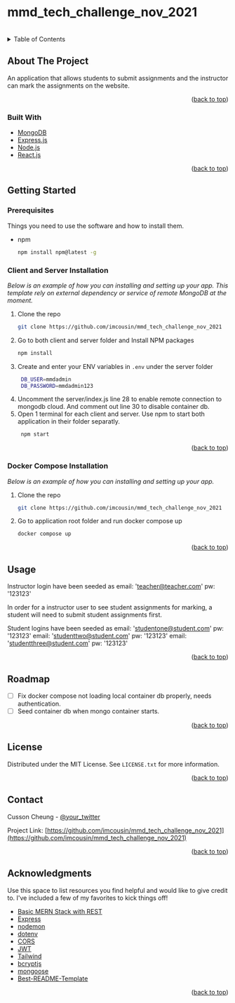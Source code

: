 # mmd_tech_challenge_nov_2021


<div id="top"></div>
<!--
*** Thanks for checking out the Best-README-Template. If you have a suggestion
*** that would make this better, please fork the repo and create a pull request
*** or simply open an issue with the tag "enhancement".
*** Don't forget to give the project a star!
*** Thanks again! Now go create something AMAZING! :D
-->

<br />

<!-- TABLE OF CONTENTS -->
<details>
  <summary>Table of Contents</summary>
  <ol>
    <li>
      <a href="#about-the-project">About The Project</a>
      <ul>
        <li><a href="#built-with">Built With</a></li>
      </ul>
    </li>
    <li>
      <a href="#getting-started">Getting Started</a>
      <ul>
        <li><a href="#prerequisites">Prerequisites</a></li>
        <li><a href="#installation">Installation</a></li>
      </ul>
    </li>
    <li><a href="#usage">Usage</a></li>
    <li><a href="#roadmap">Roadmap</a></li>
    <!-- <li><a href="#contributing">Contributing</a></li> -->
    <li><a href="#license">License</a></li>
    <li><a href="#contact">Contact</a></li>
    <li><a href="#acknowledgments">Acknowledgments</a></li>
  </ol>
</details>



<!-- ABOUT THE PROJECT -->
## About The Project

An application that allows students to submit assignments and the instructor can mark the assignments on the website.

<p align="right">(<a href="#top">back to top</a>)</p>



### Built With

* [MongoDB](https://www.mongodb.com/)
* [Express.js](https://expressjs.com/)
* [Node.js](https://nextjs.org/)
* [React.js](https://reactjs.org/)

<p align="right">(<a href="#top">back to top</a>)</p>



<!-- GETTING STARTED -->
## Getting Started

<!-- This is an example of how you may give instructions on setting up your project locally. -->
<!-- To get a local copy up and running follow these simple example steps. -->

### Prerequisites

Things you need to use the software and how to install them.
* npm
  ```sh
  npm install npm@latest -g
  ```

### Client and Server Installation

_Below is an example of how you can installing and setting up your app. This template rely on external dependency or service of remote MongoDB at the moment._

1. Clone the repo
   ```sh
   git clone https://github.com/imcousin/mmd_tech_challenge_nov_2021
   ```
3. Go to both client and server folder and Install NPM packages
   ```sh
   npm install
   ```
4. Create and enter your ENV variables in `.env` under the server folder
   ```sh
    DB_USER=mmdadmin
    DB_PASSWORD=mmdadmin123
   ```
5. Uncomment the server/index.js line 28 to enable remote connection to mongodb cloud. And comment out line 30 to disable container db.
6. Open 1 terminal for each client and server. Use npm to start both application in their folder separatly.
   ```sh
    npm start
   ```

<p align="right">(<a href="#top">back to top</a>)</p>


### Docker Compose Installation

_Below is an example of how you can installing and setting up your app._

1. Clone the repo
   ```sh
   git clone https://github.com/imcousin/mmd_tech_challenge_nov_2021
   ```
2. Go to application root folder and run docker compose up
   ```sh
   docker compose up
   ```

<p align="right">(<a href="#top">back to top</a>)</p>

<!-- USAGE EXAMPLES -->
## Usage

Instructor login have been seeded as
email: 'teacher@teacher.com'
pw: '123123'

In order for a instructor user to see student assignments for marking, a student will need to submit student assignments first.

Student logins have been seeded as
email: 'studentone@student.com'
pw: '123123'
email: 'studenttwo@student.com'
pw: '123123'
email: 'studentthree@student.com'
pw: '123123'

<p align="right">(<a href="#top">back to top</a>)</p>



<!-- ROADMAP -->
## Roadmap

- [ ] Fix docker compose not loading local container db properly, needs authentication.
- [ ] Seed container db when mongo container starts.

<p align="right">(<a href="#top">back to top</a>)</p>



<!-- LICENSE -->
## License

Distributed under the MIT License. See `LICENSE.txt` for more information.

<p align="right">(<a href="#top">back to top</a>)</p>



<!-- CONTACT -->
## Contact

Cusson Cheung - [@your_twitter](https://twitter.com/cussoncheung?lang=ga)

Project Link: [https://github.com/imcousin/mmd_tech_challenge_nov_2021](https://github.com/imcousin/mmd_tech_challenge_nov_2021)

<p align="right">(<a href="#top">back to top</a>)</p>



<!-- ACKNOWLEDGMENTS -->
## Acknowledgments

Use this space to list resources you find helpful and would like to give credit to. I've included a few of my favorites to kick things off!

* [Basic MERN Stack with REST](https://github.com/codedamn/full-mern-stack-video/)
* [Express](https://github.com/expressjs/express)
* [nodemon](https://github.com/remy/nodemon)
* [dotenv](https://github.com/motdotla/dotenv)
* [CORS](https://github.com/expressjs/cors)
* [JWT](https://github.com/auth0/node-jsonwebtoken)
* [Tailwind](https://tailwind.com)
* [bcryptjs](https://github.com/dcodeIO/bcrypt.js)
* [mongoose](https://github.com/Automattic/mongoose)
* [Best-README-Template](https://github.com/othneildrew/Best-README-Template)

<p align="right">(<a href="#top">back to top</a>)</p>



<!-- MARKDOWN LINKS & IMAGES -->
[linkedin-shield]: https://img.shields.io/badge/-LinkedIn-black.svg?style=for-the-badge&logo=linkedin&colorB=555
[linkedin-url]: https://linkedin.com/in/cussoncheung
